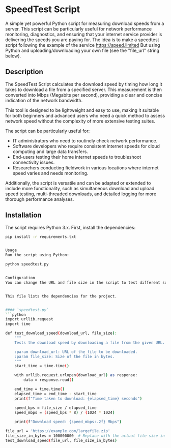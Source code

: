 # SpeedTest Script

A simple yet powerful Python script for measuring download speeds from a server. This script can be particularly useful for network performance monitoring, diagnostics, and ensuring that your internet service provider is delivering the speeds you are paying for. The idea is to make a speedtest script following the example of the service https://speed.limited 
But using Python and uploading/downloading your own file (see the "file_url" string below).

## Description

The SpeedTest Script calculates the download speed by timing how long it takes to download a file from a specified server. This measurement is then converted into Mbps (Megabits per second), providing a clear and concise indication of the network bandwidth.

This tool is designed to be lightweight and easy to use, making it suitable for both beginners and advanced users who need a quick method to assess network speed without the complexity of more extensive testing suites. 

The script can be particularly useful for:
- IT administrators who need to routinely check network performance.
- Software developers who require consistent internet speeds for cloud computing and large data transfers.
- End-users testing their home internet speeds to troubleshoot connectivity issues.
- Researchers conducting fieldwork in various locations where internet speed varies and needs monitoring.

Additionally, the script is versatile and can be adapted or extended to include more functionality, such as simultaneous download and upload speed testing, multi-threaded downloads, and detailed logging for more thorough performance analyses.


## Installation

The script requires Python 3.x. First, install the dependencies:

```bash
pip install -r requirements.txt


Usage
Run the script using Python:

python speedtest.py


Configuration
You can change the URL and file size in the script to test different sources and files.


This file lists the dependencies for the project.


#### `speedtest.py`
```python
import urllib.request
import time

def test_download_speed(download_url, file_size):
    """
    Tests the download speed by downloading a file from the given URL.

    :param download_url: URL of the file to be downloaded.
    :param file_size: Size of the file in bytes.
    """
    start_time = time.time()

    with urllib.request.urlopen(download_url) as response:
        data = response.read()

    end_time = time.time()
    elapsed_time = end_time - start_time
    print(f"Time taken to download: {elapsed_time} seconds")

    speed_bps = file_size / elapsed_time
    speed_mbps = (speed_bps * 8) / (1024 * 1024)
    
    print(f"Download speed: {speed_mbps:.2f} Mbps")

file_url = 'https://example.com/largefile.zip'
file_size_in_bytes = 100000000  # Replace with the actual file size in bytes
test_download_speed(file_url, file_size_in_bytes)



